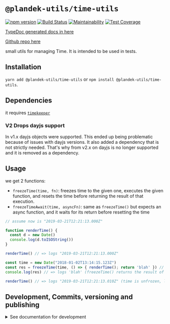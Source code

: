# `@plandek-utils/time-utils`

[![npm version](https://badge.fury.io/js/%40plandek-utils%2Ftime-utils.svg)](https://badge.fury.io/js/%40plandek-utils%2Ftime-utils)
[![Build Status](https://travis-ci.org/plandek-utils/ts-time-utils.svg?branch=master)](https://travis-ci.org/plandek-utils/ts-time-utils)
[![Maintainability](https://api.codeclimate.com/v1/badges/6e14835096c932a7887c/maintainability)](https://codeclimate.com/github/plandek-utils/ts-time-utils/maintainability)
[![Test Coverage](https://api.codeclimate.com/v1/badges/6e14835096c932a7887c/test_coverage)](https://codeclimate.com/github/plandek-utils/ts-time-utils/test_coverage)

[TypeDoc generated docs in here](https://plandek-utils.github.io/ts-time-utils)

[Github repo here](https://github.com/plandek-utils/ts-time-utils)

small utils for managing Time. It is intended to be used in tests.

## Installation

`yarn add @plandek-utils/time-utils` or `npm install @plandek-utils/time-utils`.

## Dependencies

it requires [`timekeeper`](https://www.npmjs.com/package/timekeeper)

### V2 Drops dayjs support

In v1.x dayjs objects were supported. This ended up being problematic because of issues with dayjs versions. It also added a dependency that is not strictly needed. That's why from v2.x on dayjs is no longer supported and it is removed as a dependency.

## Usage

we get 2 functions:

- `freezeTime(time, fn)`: freezes time to the given one, executes the given function, and resets the time before returning the result of that execution.
- `freezeTimeAwait(time, asyncFn)`: same as `freezeTime()` but expects an async function, and it waits for its return before resetting the time

```typescript
// assume now is "2019-03-21T12:21:13.000Z"

function renderTime() {
  const d = new Date()
  console.log(d.toISOString())
}

renderTime() // => logs "2019-03-21T12:21:13.000Z"

const time = new Date("2018-01-02T13:14:15.123Z")
const res = freezeTime(time, () => { renderTime(); return 'blah' }) // => logs "2018-01-02T13:14:15.123Z"
console.log(res) // => logs 'blah' (freezeTime() returns the result of the passed function)

renderTime() // => logs "2019-03-21T12:21:13.010Z" (time is unfrozen, let's say that a 10ms have passed)
```

## Development, Commits, versioning and publishing

<details><summary>See documentation for development</summary>
<p>

See [The Typescript-Starter docs](https://github.com/bitjson/typescript-starter#bump-version-update-changelog-commit--tag-release).

### Commits and CHANGELOG

For commits, you should use [`commitizen`](https://github.com/commitizen/cz-cli)

```sh
yarn global add commitizen

#commit your changes:
git cz
```

As typescript-starter docs state:

This project is tooled for [conventional changelog](https://github.com/conventional-changelog/conventional-changelog) to make managing releases easier. See the [standard-version](https://github.com/conventional-changelog/standard-version) documentation for more information on the workflow, or [`CHANGELOG.md`](CHANGELOG.md) for an example.

```sh
# bump package.json version, update CHANGELOG.md, git tag the release
yarn run version
```

You may find a tool like [**`wip`**](https://github.com/bitjson/wip) helpful for managing work in progress before you're ready to create a meaningful commit.

### Creating the first version

Once you are ready to create the first version, run the following (note that `reset` is destructive and will remove all files not in the git repo from the directory).

```sh
# Reset the repo to the latest commit and build everything
yarn run reset && yarn run test && yarn run doc:html

# Then version it with standard-version options. e.g.:
# don't bump package.json version
yarn run version -- --first-release

# Other popular options include:

# PGP sign it:
# $ yarn run version -- --sign

# alpha release:
# $ yarn run version -- --prerelease alpha
```

And after that, remember to [publish the docs](#publish-the-docs).

And finally push the new tags to github and publish the package to npm.

```sh
# Push to git
git push --follow-tags origin master

# Publish to NPM (allowing public access, required if the package name is namespaced like `@somewhere/some-lib`)
yarn publish --access public
```

### Publish the Docs

```sh
yarn run doc:html && yarn run doc:publish
```

This will generate the docs and publish them in github pages.

### Generate a version

There is a single yarn command for preparing a new release. See [One-step publish preparation script in TypeScript-Starter](https://github.com/bitjson/typescript-starter#one-step-publish-preparation-script)

```sh
# Prepare a standard release
yarn prepare-release

# Push to git
git push --follow-tags origin master

# Publish to NPM (allowing public access, required if the package name is namespaced like `@somewhere/some-lib`)
yarn publish --access public
```

</p>
</details>

